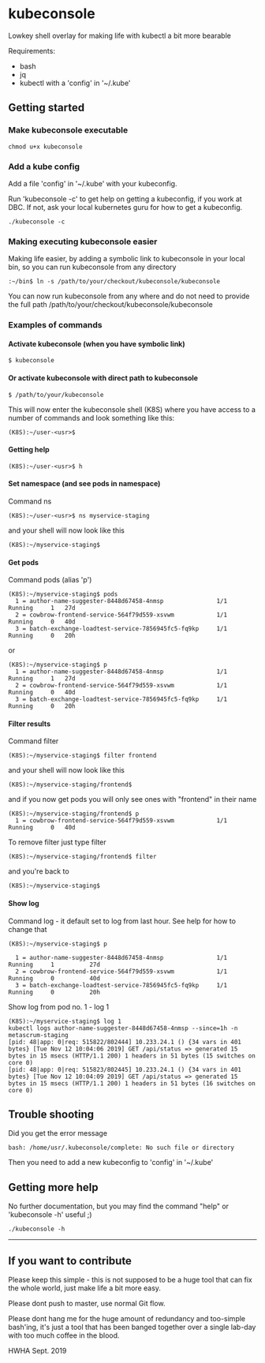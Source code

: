 # kubeconsole
Lowkey shell overlay for making life with kubectl a bit more bearable

Requirements:
- bash
- jq
- kubectl with a 'config' in '~/.kube'

## Getting started
### Make kubeconsole executable
```
chmod u+x kubeconsole
```
### Add a kube config
Add a file 'config' in '~/.kube' with your kubeconfig. 

Run 'kubeconsole -c' to get help on getting a kubeconfig, if you work at DBC. If not, ask
your local kubernetes guru for how to get a kubeconfig. 

```
./kubeconsole -c
```
### Making executing kubeconsole easier
Making life easier, by adding a symbolic link to kubeconsole in your local bin,
so you can run kubeconsole from any directory
```
:~/bin$ ln -s /path/to/your/checkout/kubeconsole/kubeconsole
```
You can now run kubeconsole from any where and do not need to provide the full path
/path/to/your/checkout/kubeconsole/kubeconsole

### Examples of commands
#### Activate kubeconsole (when you have symbolic link)
```
$ kubeconsole
```
#### Or activate kubeconsole with direct path to kubeconsole
```
$ /path/to/your/kubeconsole
```
This will now enter the kubeconsole shell (K8S) where you have access to a
number of commands and look something like this:
```
(K8S):~/user-<usr>$ 
```
#### Getting help
```
(K8S):~/user-<usr>$ h 
```
#### Set namespace (and see pods in namespace)
Command ns
```
(K8S):~/user-<usr>$ ns myservice-staging 
```
and your shell will now look like this
```
(K8S):~/myservice-staging$ 
```

#### Get pods 
Command pods (alias 'p')
```
(K8S):~/myservice-staging$ pods 
  1 = author-name-suggester-8448d67458-4nmsp               1/1       Running     1   27d
  2 = cowbrow-frontend-service-564f79d559-xsvwm            1/1       Running     0   40d
  3 = batch-exchange-loadtest-service-7856945fc5-fq9kp     1/1       Running     0   20h
```
or
```
(K8S):~/myservice-staging$ p 
  1 = author-name-suggester-8448d67458-4nmsp               1/1       Running     1   27d
  2 = cowbrow-frontend-service-564f79d559-xsvwm            1/1       Running     0   40d
  3 = batch-exchange-loadtest-service-7856945fc5-fq9kp     1/1       Running     0   20h
```

#### Filter results
Command filter
```
(K8S):~/myservice-staging$ filter frontend 
```
and your shell will now look like this
```
(K8S):~/myservice-staging/frontend$ 
```
and if you now get pods you will only see ones with "frontend" in their name
```
(K8S):~/myservice-staging/frontend$ p 
  1 = cowbrow-frontend-service-564f79d559-xsvwm            1/1       Running     0   40d
```
To remove filter just type filter
```
(K8S):~/myservice-staging/frontend$ filter
```
and you're back to 
```
(K8S):~/myservice-staging$
```
#### Show log
Command log - it default set to log from last hour. See help for how to change that
```
(K8S):~/myservice-staging$ p

  1 = author-name-suggester-8448d67458-4nmsp               1/1       Running     1          27d
  2 = cowbrow-frontend-service-564f79d559-xsvwm            1/1       Running     0          40d
  3 = batch-exchange-loadtest-service-7856945fc5-fq9kp     1/1       Running     0          20h
```
Show log from pod no. 1 - log 1

```
(K8S):~/myservice-staging$ log 1
kubectl logs author-name-suggester-8448d67458-4nmsp --since=1h -n metascrum-staging
[pid: 48|app: 0|req: 515822/802444] 10.233.24.1 () {34 vars in 401 bytes} [Tue Nov 12 10:04:06 2019] GET /api/status => generated 15 bytes in 15 msecs (HTTP/1.1 200) 1 headers in 51 bytes (15 switches on core 0)
[pid: 48|app: 0|req: 515823/802445] 10.233.24.1 () {34 vars in 401 bytes} [Tue Nov 12 10:04:09 2019] GET /api/status => generated 15 bytes in 15 msecs (HTTP/1.1 200) 1 headers in 51 bytes (16 switches on core 0)
```



## Trouble shooting
Did you get the error message
```
bash: /home/usr/.kubeconsole/complete: No such file or directory
```
Then you need to add a new kubeconfig to 'config' in '~/.kube'

## Getting more help 
No further documentation, but you may find the command "help" or 'kubeconsole -h' useful ;)
```
./kubeconsole -h
```
---

## If you want to contribute
Please keep this simple - this is not supposed to be a huge tool that
can fix the whole world, just make life a bit more easy.

Please dont push to master, use normal Git flow.

Please dont hang me for the huge amount of redundancy and too-simple
bash'ing, it's just a tool that has been banged together over a single
lab-day with too much coffee in the blood.

HWHA Sept. 2019


